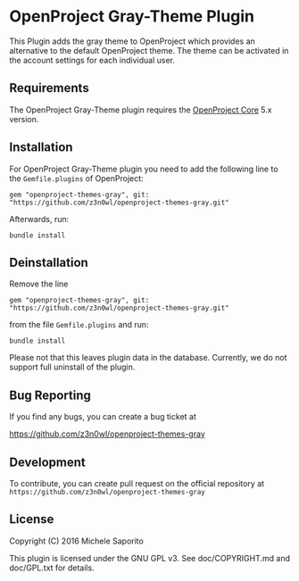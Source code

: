 OpenProject Gray-Theme Plugin
=============================

This Plugin adds the gray theme to OpenProject which provides an alternative to the default OpenProject theme. The theme can be activated in the account settings for each individual user.


Requirements
------------

The OpenProject Gray-Theme plugin requires the [OpenProject Core](https://github.com/opf/openproject/) 5.x version.


Installation
------------

For OpenProject Gray-Theme plugin you need to add the following line to the `Gemfile.plugins` of OpenProject:

`gem "openproject-themes-gray", git: "https://github.com/z3n0wl/openproject-themes-gray.git"`

Afterwards, run:

`bundle install`


Deinstallation
--------------

Remove the line

`gem "openproject-themes-gray", git: "https://github.com/z3n0wl/openproject-themes-gray.git"`

from the file `Gemfile.plugins` and run:

`bundle install`

Please not that this leaves plugin data in the database. Currently, we do not support full uninstall of the plugin.


Bug Reporting
-------------

If you find any bugs, you can create a bug ticket at

https://github.com/z3n0wl/openproject-themes-gray


Development
-----------

To contribute, you can create pull request on the official repository at
`https://github.com/z3n0wl/openproject-themes-gray`


License
-------

Copyright (C) 2016 Michele Saporito

This plugin is licensed under the GNU GPL v3. See doc/COPYRIGHT.md and doc/GPL.txt for details.
